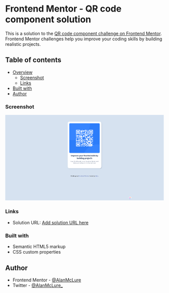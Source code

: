 # Frontend Mentor - QR code component solution

This is a solution to the [QR code component challenge on Frontend Mentor](https://www.frontendmentor.io/challenges/qr-code-component-iux_sIO_H). Frontend Mentor challenges help you improve your coding skills by building realistic projects. 

## Table of contents

- [Overview](#overview)
  - [Screenshot](#screenshot)
  - [Links](#links)
- [Built with](#built-with)
- [Author](#author)

### Screenshot

![](./images/screenshot.png)

### Links

- Solution URL: [Add solution URL here](https://alanmclure.github.io/QR-code-component/)

### Built with

- Semantic HTML5 markup
- CSS custom properties

## Author

- Frontend Mentor - [@AlanMcLure](https://www.frontendmentor.io/profile/AlanMcLure)
- Twitter - [@AlanMcLure_](https://twitter.com/AlanMcLure_)